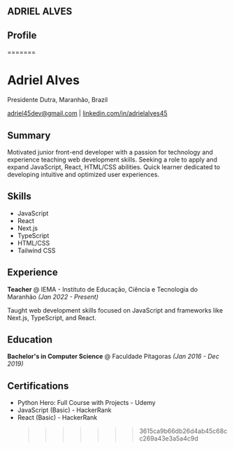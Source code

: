 ## ADRIEL ALVES

## Profile

=======

# Adriel Alves

Presidente Dutra, Maranhão, Brazil

adriel45dev@gmail.com | [linkedin.com/in/adrielalves45](https://www.linkedin.com/in/adrielalves45/)

## Summary

Motivated junior front-end developer with a passion for technology and experience teaching web development skills. Seeking a role to apply and expand JavaScript, React, HTML/CSS abilities. Quick learner dedicated to developing intuitive and optimized user experiences.

## Skills

- JavaScript
- React
- Next.js
- TypeScript
- HTML/CSS
- Tailwind CSS

## Experience

**Teacher** @ IEMA - Instituto de Educação, Ciência e Tecnologia do Maranhão _(Jan 2022 - Present)_

Taught web development skills focused on JavaScript and frameworks like Next.js, TypeScript, and React.

## Education

**Bachelor's in Computer Science** @ Faculdade Pitagoras _(Jan 2016 - Dec 2019)_

## Certifications

- Python Hero: Full Course with Projects - Udemy
- JavaScript (Basic) - HackerRank
- React (Basic) - HackerRank
  > > > > > > > 3615ca9b66db26d4ab45c68cc269a43e3a5a4c9d
